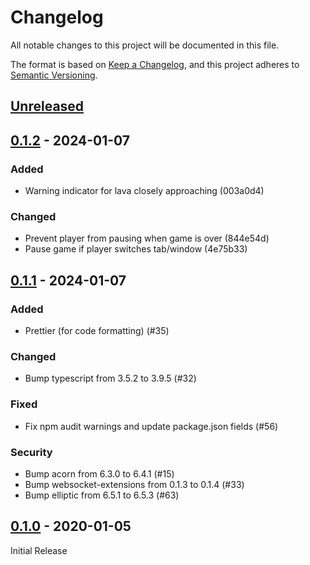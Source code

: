 # Changelog

All notable changes to this project will be documented in this file.

The format is based on [Keep a Changelog](https://keepachangelog.com/en/1.0.0/),
and this project adheres to [Semantic Versioning](https://semver.org/spec/v2.0.0.html).

## [Unreleased]

## [0.1.2] - 2024-01-07

### Added

- Warning indicator for lava closely approaching (003a0d4)

### Changed

- Prevent player from pausing when game is over (844e54d)
- Pause game if player switches tab/window (4e75b33)

## [0.1.1] - 2024-01-07

### Added

- Prettier (for code formatting) (#35)

### Changed

- Bump typescript from 3.5.2 to 3.9.5 (#32)

### Fixed

- Fix npm audit warnings and update package.json fields (#56)

### Security

- Bump acorn from 6.3.0 to 6.4.1 (#15)
- Bump websocket-extensions from 0.1.3 to 0.1.4 (#33)
- Bump elliptic from 6.5.1 to 6.5.3 (#63)

## [0.1.0] - 2020-01-05

Initial Release

[unreleased]: https://github.com/Coteh/LavaEscape/compare/v0.1.2...HEAD
[0.1.2]: https://github.com/Coteh/LavaEscape/compare/v0.1.1...v0.1.2
[0.1.1]: https://github.com/Coteh/LavaEscape/compare/v0.1.0...v0.1.1
[0.1.0]: https://github.com/Coteh/LavaEscape/releases/tag/v0.1.0
